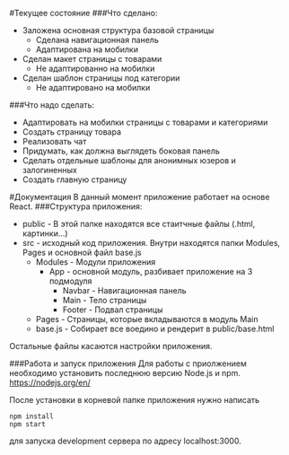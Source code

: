 #Текущее состояние
###Что сделано:
* Заложена основная структура базовой страницы
    * Сделана навигационная панель
    * Адаптирована на мобилки
* Сделан макет страницы с товарами 
    * Не адаптированно на мобилки
* Сделан шаблон страницы под категории
    * Не адаптировано на мобилки
    
###Что надо сделать:
* Адаптировать на мобилки страницы с товарами и категориями
* Создать страницу товара
* Реализовать чат
* Придумать, как должна выглядеть боковая панель
* Сделать отдельные шаблоны для анонимных юзеров и залогиненных
* Создать главную страницу

#Документация
В данный момент приложение работает на основе React. 
###Структура приложения:

* public - В этой папке находятся все стаитчные файлы (.html, картинки...)
* src - исходный код приложения. Внутри находятся папки Modules, Pages и основной файл base.js
    * Modules - Модули приложения
        * App - основной модуль, разбивает приложение на 3 подмодуля
            * Navbar - Навигационная панель
            * Main - Тело страницы
            * Footer - Подвал страницы
    * Pages - Страницы, которые вкладываются в модуль Main
    * base.js - Собирает все воедино и рендерит в public/base.html
    
Остальные файлы касаются настройки приложения.

###Работа и запуск приложения
Для работы с приолжением необходимо установить последнюю версию Node.js и npm. https://nodejs.org/en/

После установки в корневой папке приложения нужно написать 

```
npm install
npm start
``` 

для запуска development сервера по адресу localhost:3000. 

